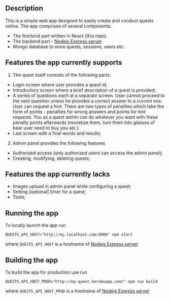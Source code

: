 ## Description

This is a simple web app designed to easily create and conduct quests online.
The app comprises of several components:
- The frontend part written in React (this repo)
- The backend part - [Nodejs Express server](https://github.com/serzhshakur/quest-application-node)
- Mongo database to store quests, sessions, users etc.

## Features the app currently supports
1) The quest itself consists of the following parts:
- Login screen where user provides a quest id; 
- Introductory screen where a brief description of a quest is provided;
- A series of questions each at a separate screen. User cannot proceed to the next question unless he provides a correct answer to a current one. User can request a hint. There are two types of penalties which take the form of points - penalties for wrong answers and points for hint requests. You as a quest admin can do whatever you want with these penalty points afterwards (monetize them, turn them into glasses of bear user need to buy you etc.)
- Last screen with a final words and results;
2) Admin panel provides the following features
- Authorized access (only authorized users can access the admin panel);
- Creating, modifying, deleting quests;
## Features the app currently lacks
- Images upload in admin panel while configuring a quest;
- Setting [optional] timer for a quest;
- Tests;

## Running the app
To locally launch the app run
```
QUESTS_API_HOST="http://my.localhost.com:8080" npm start
```
where `QUESTS_API_HOST` is a hostname of [Nodejs Express server](https://github.com/serzhshakur/quest-application-node)

## Building the app
To build the app for production use run
```
QUESTS_API_HOST_PROD="http://my-quest.herokuapp.com/" npm run build
```
where `QUESTS_API_HOST_PROD` is a hostname of [Nodejs Express server](https://github.com/serzhshakur/quest-application-node)
